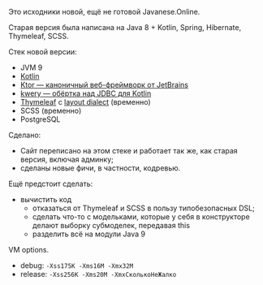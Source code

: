 
Это исходники новой, ещё не готовой Javanese.Online.

Старая версия была написана на
Java 8 + Kotlin, Spring, Hibernate, Thymeleaf, SCSS.

Стек новой версии:
* JVM 9
* [Kotlin](https://github.com/JetBrains/kotlin)
* [Ktor — каноничный веб-фреймворк от JetBrains](https://github.com/kotlin/ktor)
* [kwery — обёртка над JDBC для Kotlin](https://github.com/andrewoma/kwery/)
* [Thymeleaf](https://github.com/thymeleaf/thymeleaf) с
  [layout dialect](https://github.com/ultraq/thymeleaf-layout-dialect) (временно)
* SCSS (временно)
* PostgreSQL

Сделано:
* Сайт переписано на этом стеке и работает так же, как старая версия, включая админку;
* сделаны новые фичи, в частности, кодревью.

Ещё предстоит сделать:
* вычистить код
  * отказаться от Thymeleaf и SCSS в пользу типобезопасных DSL;
  * сделать что-то с модельками,
    которые у себя в конструкторе делают выборку субмоделек, передавая this
  * разделить всё на модули Java 9

VM options.
  * debug: `-Xss175K -Xms16M -Xmx32M`
  * release: `-Xss256K -Xms20M -XmxСколькоНеЖалко`
